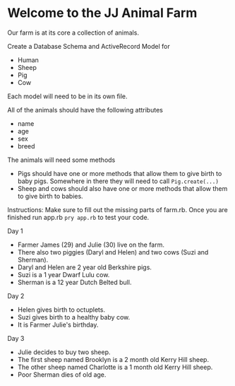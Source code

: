 # Welcome to the JJ Animal Farm

Our farm is at its core a collection of animals.

Create a Database Schema and ActiveRecord Model for

- Human
- Sheep
- Pig
- Cow

Each model will need to be in its own file.

All of the animals should have the following attributes

- name
- age
- sex
- breed

The animals will need some methods

- Pigs should have one or more methods that allow them to give birth to baby pigs. Somewhere in there they will need to call `Pig.create(...)`
- Sheep and cows should also have one or more methods that allow them to give birth to babies.


Instructions:
Make sure to fill out the missing parts of farm.rb.
Once you are finished run app.rb ```pry app.rb``` to test your code.

Day 1

- Farmer James (29) and Julie (30) live on the farm.
- There also two piggies (Daryl and Helen) and two cows (Suzi and Sherman).
- Daryl and Helen are 2 year old Berkshire pigs.
- Suzi is a 1 year Dwarf Lulu cow.
- Sherman is a 12 year Dutch Belted bull.

Day 2

- Helen gives birth to octuplets.
- Suzi gives birth to a healthy baby cow.
- It is Farmer Julie's birthday.

Day 3

- Julie decides to buy two sheep.
- The first sheep named Brooklyn is a 2 month old Kerry Hill sheep.
- The other sheep named Charlotte is a 1 month old Kerry Hill sheep.
- Poor Sherman dies of old age.



